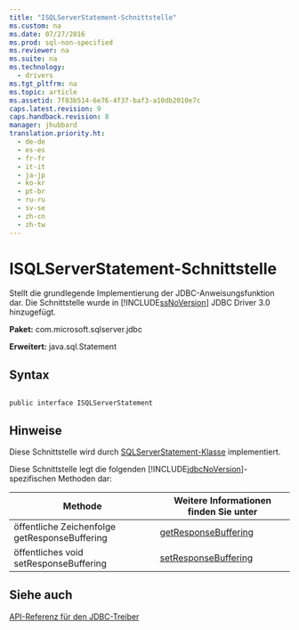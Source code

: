 ```yaml
---
title: "ISQLServerStatement-Schnittstelle"
ms.custom: na
ms.date: 07/27/2016
ms.prod: sql-non-specified
ms.reviewer: na
ms.suite: na
ms.technology: 
  - drivers
ms.tgt_pltfrm: na
ms.topic: article
ms.assetid: 7f83b514-6e76-4f37-baf3-a10db2010e7c
caps.latest.revision: 9
caps.handback.revision: 8
manager: jhubbard
translation.priority.ht: 
  - de-de
  - es-es
  - fr-fr
  - it-it
  - ja-jp
  - ko-kr
  - pt-br
  - ru-ru
  - sv-se
  - zh-cn
  - zh-tw
---
```

# ISQLServerStatement-Schnittstelle
  Stellt die grundlegende Implementierung der JDBC\-Anweisungsfunktion dar. Die Schnittstelle wurde in [!INCLUDE[ssNoVersion](../content/includes/ssNoVersion_md.md)] JDBC Driver 3.0 hinzugefügt.  
  
 **Paket:** com.microsoft.sqlserver.jdbc  
  
 **Erweitert:** java.sql.Statement  
  
## Syntax  
  
```  
  
public interface ISQLServerStatement  
```  
  
## Hinweise  
 Diese Schnittstelle wird durch [SQLServerStatement-Klasse](../content/SQLServerStatement-Class.md) implementiert.  
  
 Diese Schnittstelle legt die folgenden [!INCLUDE[jdbcNoVersion](../content/includes/jdbcNoVersion_md.md)]\-spezifischen Methoden dar:  
  
|Methode|Weitere Informationen finden Sie unter|  
|-------------|--------------------------------------------|  
|öffentliche Zeichenfolge getResponseBuffering|[getResponseBuffering](../content/getResponseBuffering-Method--SQLServerStatement-.md)|  
|öffentliches void setResponseBuffering|[setResponseBuffering](../content/setResponseBuffering-Method--SQLServerStatement-.md)|  
  
## Siehe auch  
 [API-Referenz für den JDBC-Treiber](../content/JDBC-Driver-API-Reference.md)  
  
  
